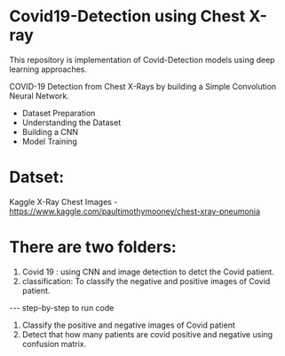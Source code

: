 # Covid19-Detection using Chest X-ray
This repository is implementation of Covid-Detection models using deep learning approaches.

COVID-19 Detection from Chest X-Rays by building a Simple Convolution Neural Network. 
- Dataset Preparation
- Understanding the Dataset
- Building a CNN
- Model Training

# Datset:
Kaggle X-Ray Chest Images - https://www.kaggle.com/paultimothymooney/chest-xray-pneumonia

# There are two folders:

1. Covid 19 : using CNN and image detection to detct the Covid patient.
2. classification: To classify the negative and positive images of Covid patient.

--- step-by-step to run code
1. Classify the positive and negative images of Covid patient
2. Detect that how many patients are covid positive and negative using confusion matrix.
